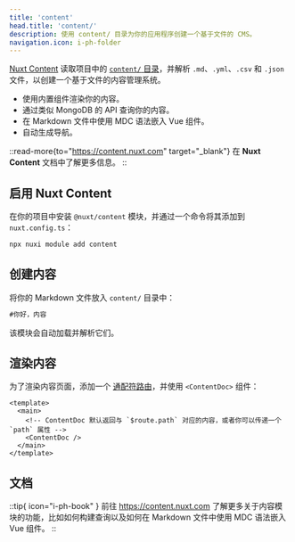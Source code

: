 ```yaml
---
title: 'content'
head.title: 'content/'
description: 使用 content/ 目录为你的应用程序创建一个基于文件的 CMS。
navigation.icon: i-ph-folder
---
```


[Nuxt Content](https://content.nuxt.com) 读取项目中的 [`content/` 目录](/docs/guide/directory-structure/content)，并解析 `.md`、`.yml`、`.csv` 和 `.json` 文件，以创建一个基于文件的内容管理系统。

- 使用内置组件渲染你的内容。
- 通过类似 MongoDB 的 API 查询你的内容。
- 在 Markdown 文件中使用 MDC 语法嵌入 Vue 组件。
- 自动生成导航。

::read-more{to="https://content.nuxt.com" target="_blank"}
在 **Nuxt Content** 文档中了解更多信息。
::

## 启用 Nuxt Content

在你的项目中安装 `@nuxt/content` 模块，并通过一个命令将其添加到 `nuxt.config.ts`：

```bash [终端]
npx nuxi module add content
```

## 创建内容

将你的 Markdown 文件放入 `content/` 目录中：

```md [content/index.md]
#你好，内容
```

该模块会自动加载并解析它们。

## 渲染内容

为了渲染内容页面，添加一个 [通配符路由](/docs/guide/directory-structure/pages/#catch-all-route)，并使用 `<ContentDoc>` 组件：

```vue [pages/[...slug\\].vue]
<template>
  <main>
    <!-- ContentDoc 默认返回与 `$route.path` 对应的内容，或者你可以传递一个 `path` 属性 -->
    <ContentDoc />
  </main>
</template>
```

## 文档

::tip{ icon="i-ph-book" }
前往 <https://content.nuxt.com> 了解更多关于内容模块的功能，比如如何构建查询以及如何在 Markdown 文件中使用 MDC 语法嵌入 Vue 组件。
::
